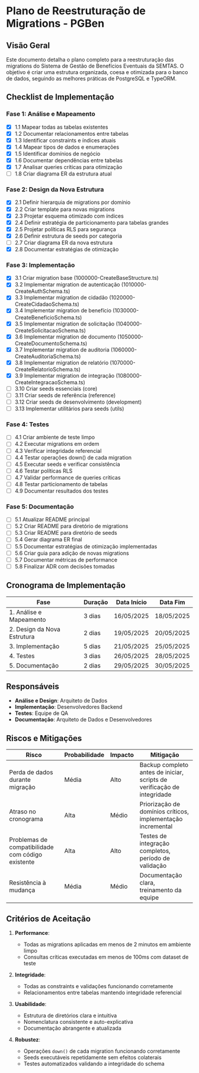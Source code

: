 # Plano de Reestruturação de Migrations - PGBen

## Visão Geral

Este documento detalha o plano completo para a reestruturação das migrations do Sistema de Gestão de Benefícios Eventuais da SEMTAS. O objetivo é criar uma estrutura organizada, coesa e otimizada para o banco de dados, seguindo as melhores práticas de PostgreSQL e TypeORM.

## Checklist de Implementação

### Fase 1: Análise e Mapeamento
- [x] 1.1 Mapear todas as tabelas existentes
- [x] 1.2 Documentar relacionamentos entre tabelas
- [x] 1.3 Identificar constraints e índices atuais
- [x] 1.4 Mapear tipos de dados e enumerações
- [x] 1.5 Identificar domínios de negócio
- [x] 1.6 Documentar dependências entre tabelas
- [x] 1.7 Analisar queries críticas para otimização
- [ ] 1.8 Criar diagrama ER da estrutura atual

### Fase 2: Design da Nova Estrutura
- [x] 2.1 Definir hierarquia de migrations por domínio
- [x] 2.2 Criar template para novas migrations
- [x] 2.3 Projetar esquema otimizado com índices
- [x] 2.4 Definir estratégia de particionamento para tabelas grandes
- [x] 2.5 Projetar políticas RLS para segurança
- [x] 2.6 Definir estrutura de seeds por categoria
- [ ] 2.7 Criar diagrama ER da nova estrutura
- [x] 2.8 Documentar estratégias de otimização

### Fase 3: Implementação
- [x] 3.1 Criar migration base (1000000-CreateBaseStructure.ts)
- [x] 3.2 Implementar migration de autenticação (1010000-CreateAuthSchema.ts)
- [x] 3.3 Implementar migration de cidadão (1020000-CreateCidadaoSchema.ts)
- [x] 3.4 Implementar migration de benefício (1030000-CreateBeneficioSchema.ts)
- [x] 3.5 Implementar migration de solicitação (1040000-CreateSolicitacaoSchema.ts)
- [x] 3.6 Implementar migration de documento (1050000-CreateDocumentoSchema.ts)
- [x] 3.7 Implementar migration de auditoria (1060000-CreateAuditoriaSchema.ts)
- [x] 3.8 Implementar migration de relatório (1070000-CreateRelatorioSchema.ts)
- [x] 3.9 Implementar migration de integração (1080000-CreateIntegracaoSchema.ts)
- [ ] 3.10 Criar seeds essenciais (core)
- [ ] 3.11 Criar seeds de referência (reference)
- [ ] 3.12 Criar seeds de desenvolvimento (development)
- [ ] 3.13 Implementar utilitários para seeds (utils)

### Fase 4: Testes
- [ ] 4.1 Criar ambiente de teste limpo
- [ ] 4.2 Executar migrations em ordem
- [ ] 4.3 Verificar integridade referencial
- [ ] 4.4 Testar operações down() de cada migration
- [ ] 4.5 Executar seeds e verificar consistência
- [ ] 4.6 Testar políticas RLS
- [ ] 4.7 Validar performance de queries críticas
- [ ] 4.8 Testar particionamento de tabelas
- [ ] 4.9 Documentar resultados dos testes

### Fase 5: Documentação
- [ ] 5.1 Atualizar README principal
- [ ] 5.2 Criar README para diretório de migrations
- [ ] 5.3 Criar README para diretório de seeds
- [ ] 5.4 Gerar diagrama ER final
- [ ] 5.5 Documentar estratégias de otimização implementadas
- [ ] 5.6 Criar guia para adição de novas migrations
- [ ] 5.7 Documentar métricas de performance
- [ ] 5.8 Finalizar ADR com decisões tomadas

## Cronograma de Implementação

| Fase | Duração | Data Início | Data Fim |
|------|---------|-------------|----------|
| 1. Análise e Mapeamento | 3 dias | 16/05/2025 | 18/05/2025 |
| 2. Design da Nova Estrutura | 2 dias | 19/05/2025 | 20/05/2025 |
| 3. Implementação | 5 dias | 21/05/2025 | 25/05/2025 |
| 4. Testes | 3 dias | 26/05/2025 | 28/05/2025 |
| 5. Documentação | 2 dias | 29/05/2025 | 30/05/2025 |

## Responsáveis

- **Análise e Design**: Arquiteto de Dados
- **Implementação**: Desenvolvedores Backend
- **Testes**: Equipe de QA
- **Documentação**: Arquiteto de Dados e Desenvolvedores

## Riscos e Mitigações

| Risco | Probabilidade | Impacto | Mitigação |
|-------|--------------|---------|-----------|
| Perda de dados durante migração | Média | Alto | Backup completo antes de iniciar, scripts de verificação de integridade |
| Atraso no cronograma | Alta | Médio | Priorização de domínios críticos, implementação incremental |
| Problemas de compatibilidade com código existente | Alta | Alto | Testes de integração completos, período de validação |
| Resistência à mudança | Média | Médio | Documentação clara, treinamento da equipe |

## Critérios de Aceitação

1. **Performance**:
   - Todas as migrations aplicadas em menos de 2 minutos em ambiente limpo
   - Consultas críticas executadas em menos de 100ms com dataset de teste

2. **Integridade**:
   - Todas as constraints e validações funcionando corretamente
   - Relacionamentos entre tabelas mantendo integridade referencial

3. **Usabilidade**:
   - Estrutura de diretórios clara e intuitiva
   - Nomenclatura consistente e auto-explicativa
   - Documentação abrangente e atualizada

4. **Robustez**:
   - Operações `down()` de cada migration funcionando corretamente
   - Seeds executáveis repetidamente sem efeitos colaterais
   - Testes automatizados validando a integridade do schema
